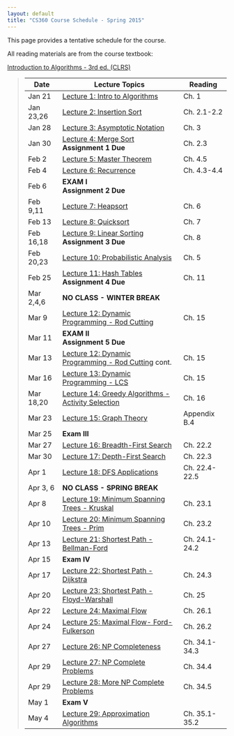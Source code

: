```yaml
---
layout: default
title: "CS360 Course Schedule - Spring 2015"
---
```


This page provides a tentative schedule for the course.

All reading materials are from the course textbook:

[Introduction to Algorithms - 3rd ed. (CLRS)](http://mitpress.mit.edu/books/introduction-algorithms)

> Date | Lecture Topics | Reading |
> ---- | -------------- | ------- |
> Jan 21    | [Lecture 1: Intro to Algorithms](../lectures/lecture01.html) | Ch. 1 |
> Jan 23,26 | [Lecture 2: Insertion Sort](../lectures/lecture02.html) | Ch. 2.1-2.2 |
> Jan 28    | [Lecture 3: Asymptotic Notation](../lectures/lecture03.html) | Ch. 3 |
> Jan 30    | [Lecture 4: Merge Sort](../lectures/lecture04.html) <br /> **Assignment 1 Due** | Ch. 2.3 |
> Feb 2     | [Lecture 5: Master Theorem](../lectures/lecture05.html) | Ch. 4.5 |
> Feb 4     | [Lecture 6: Recurrence](../lectures/lecture06.html) | Ch. 4.3-4.4 |
> Feb 6     | **EXAM I** <br /> **Assignment 2 Due**              |             |
> Feb 9,11  | [Lecture 7: Heapsort](../lectures/lecture07.html) | Ch. 6 |
> Feb 13    | [Lecture 8: Quicksort](../lectures/lecture08.html) | Ch. 7 |
> Feb 16,18 | [Lecture 9: Linear Sorting](../lectures/lecture09.html) <br /> **Assignment 3 Due** | Ch. 8 |
> Feb 20,23 | [Lecture 10: Probabilistic Analysis](../lectures/lecture10.html) | Ch. 5 |
> Feb 25    | [Lecture 11: Hash Tables](../lectures/lecture11.html) <br /> **Assignment 4 Due** | Ch. 11 |
> Mar 2,4,6 | **NO CLASS - WINTER BREAK** |    |
> Mar 9     | [Lecture 12: Dynamic Programming - Rod Cutting](../lectures/lecture12.html) | Ch. 15 |
> Mar 11    | **EXAM II** <br /> **Assignment 5 Due**              |             |
> Mar 13    | [Lecture 12: Dynamic Programming - Rod Cutting](../lectures/lecture12.html) cont. | Ch. 15 |
> Mar 16    | [Lecture 13: Dynamic Programming - LCS](../lectures/lecture13.html) | Ch. 15 |
> Mar 18,20 | [Lecture 14: Greedy Algorithms - Activity Selection](../lectures/lecture14.html) | Ch. 16 |
> Mar 23    | [Lecture 15: Graph Theory](../lectures/lecture15.html) | Appendix B.4 |
> Mar 25    | **Exam III** |  |
> Mar 27    | [Lecture 16: Breadth-First Search](../lectures/lecture16.html) | Ch. 22.2 |
> Mar 30    | [Lecture 17: Depth-First Search](../lectures/lecture17.html) | Ch. 22.3 |
> Apr 1     | [Lecture 18: DFS Applications](../lectures/lecture18.html) | Ch. 22.4-22.5 |
> Apr 3, 6  | **NO CLASS - SPRING BREAK** |   |
> Apr 8     | [Lecture 19: Minimum Spanning Trees - Kruskal](../lectures/lecture19.html) | Ch. 23.1 |
> Apr 10    | [Lecture 20: Minimum Spanning Trees - Prim](../lectures/lecture20.html) | Ch. 23.2 |
> Apr 13    | [Lecture 21: Shortest Path - Bellman-Ford](../lectures/lecture21.html) | Ch. 24.1-24.2 |
> Apr 15    | **Exam IV** |  |
> Apr 17    | [Lecture 22: Shortest Path - Dijkstra](../lectures/lecture22.html) | Ch. 24.3 |
> Apr 20    | [Lecture 23: Shortest Path - Floyd-Warshall](../lectures/lecture23.html) | Ch. 25 |
> Apr 22    | [Lecture 24: Maximal Flow](../lectures/lecture24.html) | Ch. 26.1 |
> Apr 24    | [Lecture 25: Maximal Flow- Ford-Fulkerson](../lectures/lecture25.html) | Ch. 26.2 |
> Apr 27    | [Lecture 26: NP Completeness](../lectures/lecture26.html) | Ch. 34.1-34.3 |
> Apr 29    | [Lecture 27: NP Complete Problems](../lectures/lecture27.html) | Ch. 34.4 |
> Apr 29    | [Lecture 28: More NP Complete Problems](../lectures/lecture28.html) | Ch. 34.5 |
> May 1     | **Exam V** |  |
> May 4     | [Lecture 29: Approximation Algorithms](../lectures/lecture29.html) | Ch. 35.1-35.2 |












